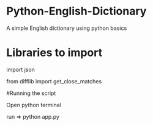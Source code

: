 # Python-English-Dictionary
A simple English dictionary using python basics

# Libraries to import 
import json

from difflib import get_close_matches

#Running the script

Open python terminal 

run => python app.py

